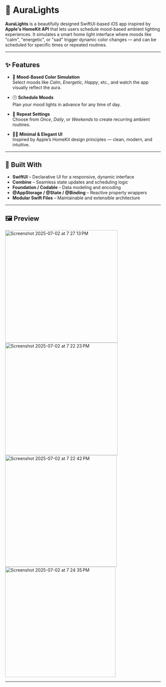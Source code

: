 # 🌈 AuraLights

**AuraLights** is a beautifully designed SwiftUI-based iOS app inspired by **Apple's HomeKit API** that lets users schedule mood-based ambient lighting experiences. It simulates a smart home light interface where moods like "calm", "energetic", or "sad" trigger dynamic color changes — and can be scheduled for specific times or repeated routines.

---

## ✨ Features

- 🎨 **Mood-Based Color Simulation**  
  Select moods like *Calm*, *Energetic*, *Happy*, etc., and watch the app visually reflect the aura.

- 🕒 **Schedule Moods**  
  Plan your mood lights in advance for any time of day.

- 🔁 **Repeat Settings**  
  Choose from *Once*, *Daily*, or *Weekends* to create recurring ambient routines.

- 🧘‍♀️ **Minimal & Elegant UI**  
  Inspired by Apple’s HomeKit design principles — clean, modern, and intuitive.

---

## 📱 Built With

- **SwiftUI** – Declarative UI for a responsive, dynamic interface  
- **Combine** – Seamless state updates and scheduling logic  
- **Foundation / Codable** – Data modeling and encoding  
- **@AppStorage / @State / @Binding** – Reactive property wrappers  
- **Modular Swift Files** – Maintainable and extensible architecture

---

## 🖼️ Preview
<img width="364" alt="Screenshot 2025-07-02 at 7 27 13 PM" src="https://github.com/user-attachments/assets/64422488-e5af-49f5-9524-eaccb25f563b" />
<img width="364" alt="Screenshot 2025-07-02 at 7 22 23 PM" src="https://github.com/user-attachments/assets/6983f90c-74ad-435a-b47a-045b94a471c8" />
<img width="361" alt="Screenshot 2025-07-02 at 7 22 42 PM" src="https://github.com/user-attachments/assets/6d8fe940-7386-4440-a238-41c5df6daab9" />
<img width="357" alt="Screenshot 2025-07-02 at 7 24 35 PM" src="https://github.com/user-attachments/assets/da3c5a35-04b2-41d0-9c22-1a224ca74ac4" />

---

